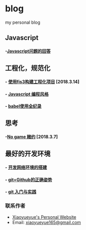 blog
====

my personal blog

## Javascript
#### -[Javascript问题的回答 ](https://github.com/xiaoyueyue165/blog/issues/15)

## 工程化，规范化
#### - [使用fis3构建工程化项目](https://github.com/xiaoyueyue165/blog/issues/14) [2018.3.14]
#### - [Javascript 编程风格](https://github.com/xiaoyueyue165/blog/issues/11)
#### - [babel使用全纪录](https://github.com/xiaoyueyue165/blog/issues/16)
## 思考
#### -[No game 赌约](https://github.com/xiaoyueyue165/blog/issues/13) [2018.3.7]

## 最好的开发环境
#### - [开发网络环境的搭建](https://github.com/xiaoyueyue165/blog/issues/3)
#### - [git+Github的正确姿势 ](https://github.com/xiaoyueyue165/blog/issues/2)
#### - [git 入门与实践 ](https://github.com/xiaoyueyue165/blog/issues/1)


### 联系作者
- [Xiaoyueyue's Personal Website](http://xiaoyueyue.org/)
- Email: xiaoyueyue165@gmail.com



